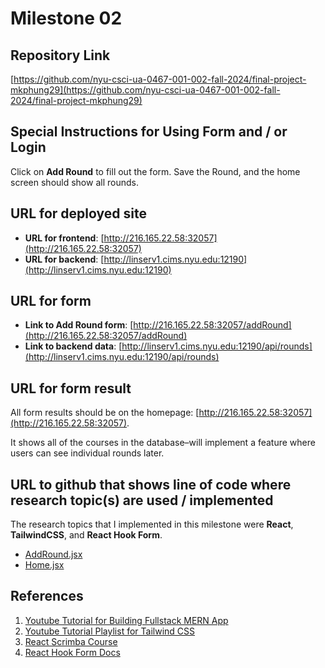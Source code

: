 Milestone 02
===

Repository Link
---
[https://github.com/nyu-csci-ua-0467-001-002-fall-2024/final-project-mkphung29](https://github.com/nyu-csci-ua-0467-001-002-fall-2024/final-project-mkphung29)

Special Instructions for Using Form and / or Login
---
Click on **Add Round** to fill out the form. Save the Round, and the home screen should show all rounds.

URL for deployed site
---
- **URL for frontend**: [http://216.165.22.58:32057](http://216.165.22.58:32057)
- **URL for backend**: [http://linserv1.cims.nyu.edu:12190](http://linserv1.cims.nyu.edu:12190)

URL for form
---
- **Link to Add Round form**: [http://216.165.22.58:32057/addRound](http://216.165.22.58:32057/addRound)
- **Link to backend data**: [http://linserv1.cims.nyu.edu:12190/api/rounds](http://linserv1.cims.nyu.edu:12190/api/rounds)

URL for form result
---
All form results should be on the homepage: [http://216.165.22.58:32057](http://216.165.22.58:32057). 

It shows all of the courses in the database–will implement a feature where users can see individual rounds later.

URL to github that shows line of code where research topic(s) are used / implemented
--- 
The research topics that I implemented in this milestone were **React**, **TailwindCSS**, and **React Hook Form**.

- [AddRound.jsx](https://github.com/nyu-csci-ua-0467-001-002-fall-2024/final-project-mkphung29/blob/master/src/client/src/pages/AddRound.jsx)
- [Home.jsx](https://github.com/nyu-csci-ua-0467-001-002-fall-2024/final-project-mkphung29/blob/master/src/client/src/pages/Home.jsx)

References
---
1. [Youtube Tutorial for Building Fullstack MERN App](https://www.youtube.com/watch?v=xKs2IZZya7c&themeRefresh=1)
2. [Youtube Tutorial Playlist for Tailwind CSS](https://www.youtube.com/playlist?list=PL4cUxeGkcC9gpXORlEHjc5bgnIi5HEGhw)
3. [React Scrimba Course](https://v2.scrimba.com/learn-react-c0e)
4. [React Hook Form Docs](https://react-hook-form.com/get-started)
